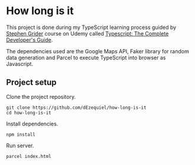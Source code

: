 # How long is it

This project is done during my TypeScript learning process guided by [Stephen Grider](https://github.com/StephenGrider) course on Udemy called [Typescript: The Complete Developer's Guide](https://www.udemy.com/course/typescript-the-complete-developers-guide/).

The dependencies used are the Google Maps API, Faker library for random data generation and Parcel to execute TypeScript into browser as Javascript.

## Project setup

Clone the project repository.
```
git clone https://github.com/dEzequiel/how-long-is-it
cd how-long-is-it
```

Install dependencies.
```
npm install
```

Run server.
```
parcel index.html
```